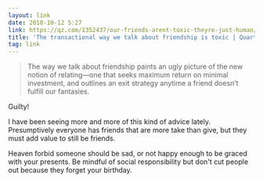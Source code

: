 ```yaml
---
layout: link
date: 2018-10-12 5:27
link: https://qz.com/1352437/our-friends-arent-toxic-theyre-just-human/
title: 'The transactional way we talk about friendship is toxic | Quartz'
tag: link
---
```

> The way we talk about friendship paints an ugly picture of the new notion of relating—one that seeks maximum return on minimal investment, and outlines an exit strategy anytime a friend doesn’t fulfill our fantasies.

Guilty!

I have been seeing more and more of this kind of advice lately. Presumptively everyone has friends that are more take than give, but they must add value to still be friends. 

Heaven forbid someone should be sad, or not happy enough to be graced with your presents. Be mindful of social responsibility but don't cut people out because they forget your birthday.